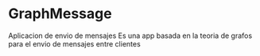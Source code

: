 # GraphMessage
Aplicacion de envio de mensajes
Es una app basada en la teoria de grafos para el envio de mensajes entre clientes
